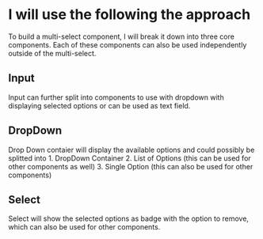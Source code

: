 # I will use the following the approach

To build a multi-select component, I will break it down into three core components. Each of these components can also be used independently outside of the multi-select.

## Input
Input can further split into components to use with dropdown with displaying selected options or can be used as text field.

## DropDown
Drop Down contaier will display the available options and could possibly be splitted into
    1. DropDown Container
    2. List of Options (this can be used for other components as well)
    3. Single Option (this can also be used for other components)

## Select
Select will show the selected options as badge with the option  to remove, which can also be used for other components.